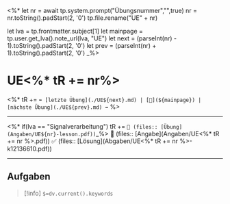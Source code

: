<%*
let nr = await tp.system.prompt("Übungsnummer","",true)
nr = nr.toString().padStart(2, '0')
tp.file.rename("UE" + nr)

let lva = tp.frontmatter.subject[1] 
let mainpage = tp.user.get_lva().note_url(lva, "UE")
let next = (parseInt(nr) - 1).toString().padStart(2, '0')
let prev = (parseInt(nr) + 1).toString().padStart(2, '0')
_%>

# UE<%* tR += nr%>

<%* tR += `⬅️ [letzte Übung](./UE${next}.md) | [📓](${mainpage}) | [nächste Übung](./UE${prev}.md) ➡️` %>

---

<%* if(lva == "Signalverarbeitung") tR += `🧠 (files:: [Übung](Angaben/UE${nr}-lesson.pdf))`_%>
📝 (files:: [Angabe](Angaben/UE<%* tR += nr %>.pdf))
✅ (files:: [Lösung](Abgaben/UE<%* tR += nr %>-k12136610.pdf))

---

## Aufgaben

> [!info] `$=dv.current().keywords`
